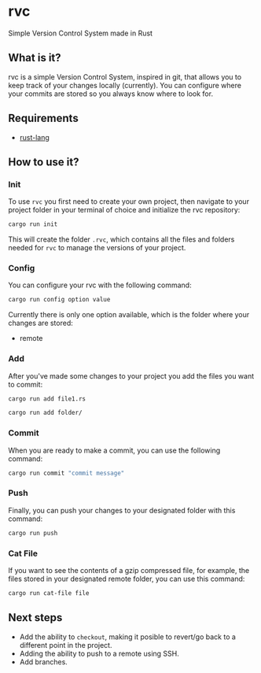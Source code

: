 # rvc
Simple Version Control System made in Rust

## What is it?
rvc is a simple Version Control System, inspired in git, that allows you to keep track of your changes locally (currently). You can configure where your commits are stored so you always know where to look for.

<!--
## How to install it?
??
-->

## Requirements
- [rust-lang](https://www.rust-lang.org/tools/install)

## How to use it?
### Init
To use `rvc` you first need to create your own project, then navigate to your project folder in your terminal of choice and initialize the rvc repository:

<!--
```bash
rvc init
```
-->
```bash
cargo run init
```

This will create the folder `.rvc`, which contains all the files and folders needed for `rvc` to manage the versions of your project.

### Config
You can configure your rvc with the following command:

<!--
```bash
rvc config option value
```
-->
```bash
cargo run config option value
```

Currently there is only one option available, which is the folder where your changes are stored:
- remote

### Add
After you've made some changes to your project you add the files you want to commit:

<!--
```bash
rvc add file1.rs 
```
-->
```bash
cargo run add file1.rs 
```

<!--
```bash
rvc add folder/
```
-->
```bash
cargo run add folder/
```

### Commit
When you are ready to make a commit, you can use the following command:

<!--
```bash
rvc commit "commit message"
```
-->
```bash
cargo run commit "commit message"
```

### Push
Finally, you can push your changes to your designated folder with this command:

<!--
```bash
rvc push
```
-->
```bash
cargo run push
```

### Cat File
If you want to see the contents of a gzip compressed file, for example, the files stored in your designated remote folder, you can use this command:

<!--
```bash
rvc cat-file file
```
-->
```bash
cargo run cat-file file
```

## Next steps
- Add the ability to `checkout`, making it posible to revert/go back to a different point in the project.
- Adding the ability to push to a remote using SSH.
- Add branches.
